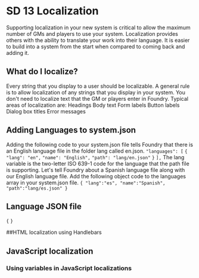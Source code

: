 ---
---
# SD 13 Localization
Supporting localization in your new system is critical to allow the maximum number of GMs and players to use your system. Localization provides others with the ability to translate your work into their language. It is easier to build into a system from the start when compared to coming back and adding it.
## What do I localize?
Every string that you display to a user should be localizable. A general rule is to allow localization of any strings that you display in your system. You don't need to localize text that the GM or players enter in Foundry. Typical areas of localization are:
Headings 
Body text
Form labels
Button labels
Dialog box titles
Error messages
## Adding Languages to system.json
Adding the following code to your system.json file tells Foundry that there is an English language file in the folder lang called en.json. 
`"languages": [`
    `{`
      `"lang": "en",`
      `"name": "English",`
      `"path": "lang/en.json"`
    `}`
  `],`
The lang variable is the two-letter ISO 639-1 code for the language that the path file is supporting.  Let's tell Foundry about a Spanish language file along with our English language file. Add the following object code to the languages array in your system.json file. 
`{
"lang":"es",
"name":"Spanish",
"path":"lang/es.json"
}`
## Language JSON file
`{`
`}`

##HTML localization using Handlebars

## JavaScript localization
### Using variables in JavaScript localizations
